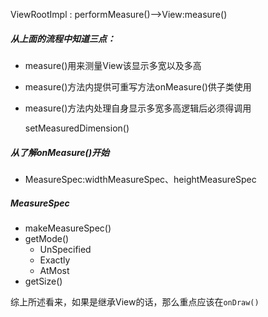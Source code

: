 ViewRootImpl : performMeasure()-->View:measure()

##### 从上面的流程中知道三点：

- measure()用来测量View该显示多宽以及多高

- measure()方法内提供可重写方法onMeasure()供子类使用

- measure()方法内处理自身显示多宽多高逻辑后必须得调用

  setMeasuredDimension()



##### 从了解onMeasure()开始

- MeasureSpec:widthMeasureSpec、heightMeasureSpec

##### MeasureSpec

- makeMeasureSpec()
- getMode()
  - UnSpecified
  - Exactly
  - AtMost
- getSize()

综上所述看来，如果是继承View的话，那么重点应该在`onDraw()`


